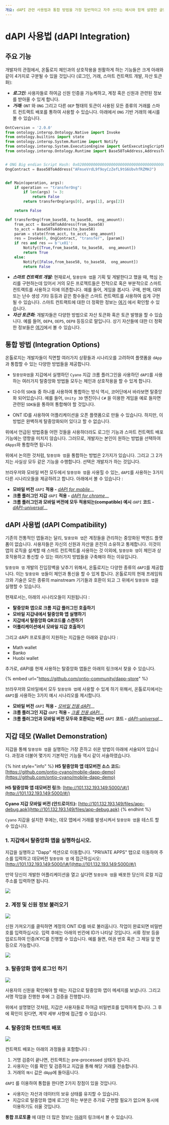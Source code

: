 ```yaml
---
개요: dAPI 관련 사용법과 통합 방법을 가장 일반적이고 자주 쓰이는 예시와 함께 설명한 글입니다.
---
```


# dAPI 사용법 (dAPI Integration)

## 주요 기능

개발자의 관점에서, 온톨로지 체인과의 상호작용을 원활하게 하는 기능들은 크게 아래와 같이 4가지로 구분될 수 있을 것입니다 (로그인, 거래, 스마트 컨트랙트 개발, 자산 토큰화): 

* _**로그인:**_  사용자들로 하여금 신원 인증을 가능케하고, 계정 혹은 신원과 관련된 정보를 받아올 수 있게 합니다. 
* _**거래:**_   `ONT` 와 `ONG` 그리고 다른 `OEP` 형태의 토큰이 사용된 모든 종류의 거래를 스마트 컨트랙트 배포를 통하여 사용할 수 있습니다. 아래에서 `ONG` 기반 거래의 예시를 볼 수 있습니다.

```python
OntCversion = '2.0.0'
from ontology.interop.Ontology.Native import Invoke
from ontology.builtins import state
from ontology.interop.System.Runtime import Notify
from ontology.interop.System.ExecutionEngine import GetExecutingScriptHash
from ontology.interop.Ontology.Runtime import Base58ToAddress,AddressToBase58


# ONG Big endian Script Hash: 0x0200000000000000000000000000000000000000
OngContract = Base58ToAddress("AFmseVrdL9f9oyCzZefL9tG6UbvhfRZMHJ")


def Main(operation, args):
    if operation == "transferOng":
        if len(args) != 3:
            return False
        return transferOng(args[0], args[1], args[2])

    return False

def transferOng(from_base58, to_base58,  ong_amount):
    from_acct = Base58ToAddress(from_base58)
    to_acct = Base58ToAddress(to_base58)
    param = state(from_acct, to_acct, ong_amount)
    res = Invoke(0, OngContract, "transfer", [param])
    if res and res == b'\x01':
        Notify([True,from_base58, to_base58,  ong_amount])
        return True
    else:
        Notify([False,from_base58, to_base58,  ong_amount])
        return False


```

* _**스마트 컨트랙트 개발:**_  현재로서, `탈중앙화 앱`을 기획 및 게발한다고 했을 때, 핵심 논리를 구현하는데 있어서 거의 모든 프로젝트들은 전적으로 혹은 부분적으로 스마트컨트랙트를 사용하고 이에 의존합니다. 예를 들어, 게임을 봅시다. 구매, 판매, 대여 또는 난수 생성 기타 등등과 같은 함수들은 스마트 컨트랙트를 사용하여 쉽게 구현될 수 있습니다. 스마트 컨트랙트에 대한 더 정확한 정보는 [여기](../../../../untitled-1/smart-contract.md) 에서 확인할 수 있습니다.
* _**자산 토큰화:**_  개발자들은 다양한 방법으로 자산 토큰화 혹은 토큰 발행을 할 수 있습니다. 예를 들어, `OEP4`, `OEP5`, `OEP8` 등등으로 말입니다. 상기 자산들에 대한 더 정확한 정보들은 [여기](../../../../untitled-1/tokens-and-assets.md)에서 볼 수 있습니다.

## 통합 방법 (Integration Options)

온톨로지는 개발자들이 직면할 여러가지 상황들과 시나리오를 고려하여 플랫폼을 `dApp`과 통합할 수 있는 다양한 방법들을 제공합니다.

* `탈중앙화앱`을 지갑에서 실행하던 `Cyano` 지갑 크롬 플러그인을 사용하던 `dAPI`를 사용하는 여러가지 탈중앙화 방법들 모두는 체인과 상호작용을 할 수 있게 합니다.

* 다수의 `SDK들` 중 하나를 사용하여 통합하는 방식 역시, 코어단에서 바라보면 탈중앙화 되어있습니다. 예를 들어, `Unity 3D` 엔진이나 `C#` 을 이용한 게임을 예로 들자면 관련된 `SDK들`을 통하여 통합해야 할 것입니다. 

* ONT ID를 사용하여 어플리케이션을 오픈 플랫폼으로 만들 수 있습니다. 하지만, 이 방법은 완벽하게 탈중앙화되어 있다고 할 수 없습니다. 

위에서 언급된 방법중들 어떤 것들을 사용하더라도 로그인 기능과 스마트 컨트랙트 배포 기능에는 영향을 미치지 않습니다. 그러므로, 개발자는 본인이 원하는 방법을 선택하여 `dApps`와 통합하면 됩니다.

위에서 논의한 것처럼, `탈중앙화 앱`을 통합하는 방법은 2가지가 있습니다. 그리고 그 2가지는 사실상 모두 같은 기능을 수행합니다. 선택은 개발자가 하는 것입니다.

브라우저와 모바일 버전 모두에서 `탈중앙화 앱`을 사용힐 수 있는, `dAPI`를 사용하는 3가지 다른 시나리오들을 제공하려고 합니다. 아래에서 볼 수 있습니다 :

* **모바일 버전** `dAPI` **적용 -** [_dAPI for mobile_](https://github.com/ontio-cyano/cyano-bridge)\_\_
* **크롬 플러그인 지갑** `dAPI` **적용 -** [_dAPI for chrome_](https://github.com/ontio/ontology-dapi)\_\_
* **크롬 플러그인과 모바일 버전에 모두 적용되는(compatible) 예시** `dAPI` **코드 -** [_dAPI-universal_](https://github.com/ontio-cyano/dapi-universal)\_\_

## dAPI 사용법 (dAPI Compatibility)

기존의 전통적인 앱들과는 달리, `탈중앙화 앱`은 계정들을 관리하는 중앙화된 백엔드 플랫폼이 없습니다. 사용자들은 자신의 신원과 자산을 온전히 소유하고 통제합니다. 이것이 앱의 로직을 설계할 때 스마트 컨트랙트를 사용하는 것 이외에, `탈중앙화 앱`이 체인과 상호작용하고 통신할 수 있는 여러가지 방법들을 구축해야 하는 이유입니다.

`탈중앙화 앱` 개발의 진입장벽을 낮추기 위해서, 온톨로지는 다양한 종류의 `dAPI`를 제공합니다. 이는 `탈중앙화 앱`들이 체인과 통신을 할 수 있게 합니다. 온톨로지의 현재 프레임워크와 기술은 모든 종류의 mainstream 기기들과 호환이 되고 그 위에서 `탈중앙화 앱`을 실행할 수 있습니다. 

현재로서는, 아래의 시나리오들이 지원됩니다 : 

* **탈중앙화 앱으로 크롬 지갑 플러그인 호출하기**
* **모바일 지갑내에서 탈중앙화 앱 실행하기**
* **지갑에서 탈중앙화 QR코드를 스캔하기**
* **어플리케이션에서 모바일 지갑 호출하기**

그리고 dAPI 프로토콜이 지원하는 지갑들은 아래와 같습니다 :

* Math wallet
* Banko
* Huobi wallet

추가로, dAPI를 현재 사용하는 탈중앙화 앱들은 아래의 링크에서 찾을 수 있습니다. 

{% embed url="https://github.com/ontio-community/dapp-store" %}

브라우저와 모바일에서 모두 `탈중앙화 앱`에 사용할 수 있게 하기 위해서, 온톨로지에서는 `dAPI`를 사용하는 3가지 예시 시나리오를 제시합니다. 

* **모바일 버전** `dAPI` **적용 -** [_모바일 전용 dAPI_](https://github.com/ontio-cyano/cyano-bridge)\_\_
* **크롬 플러그인 지갑** `dAPI` **적용 -** [_크롬 전용 dAPI_](https://github.com/ontio/ontology-dapi)\_\_
* **크롬 플러그인과 모바일 버전 모두와 호환되는 버전** `dAPI` **코드 -** [_dAPI-universal_](https://github.com/ontio-cyano/dapi-universal)\_\_

## 지갑 데모 (Wallet Demonstration)

지갑을 통해 `탈중앙화 앱`을 실행하는 가장 흔하고 쉬운 방법이 아래에 서술되어 있습니다. 과정과 더불어  몇가지 기본적인 기능들 역시 같이 서술하였습니다. 

{% hint style="info" %}
**H5 탈중앙화 앱 데모버전 소스 코드:**  [https://github.com/ontio-cyano/mobile-dapp-demo](https://github.com/ontio-cyano/mobile-dapp-demo)

**H5 탈중앙화 앱 데모버전 링크:** [http://101.132.193.149:5000/\#/](http://101.132.193.149:5000/#/)

**Cyano 지갑 모바일 버전 \(안드로이드\):** [http://101.132.193.149/files/app-debug.apk](http://101.132.193.149/files/app-debug.apk)
{% endhint %}

`Cyano` 지갑을 설치한 후에는, 데모 앱에서 거래를 발생시켜서 `탈중앙화 앱`을 테스트 할 수 있습니다.

### 1. 지갑에서 탈중앙화 앱을 실행하십시오. 

지갑을 실행하고 "Dapp" 섹션으로 이동합니다. "PRIVATE APPS" 탭으로 이동하여 주소를 입력하고 데모버전 `탈중앙화 앱` 에 접근하십시오: [http://101.132.193.149:5000/\#/](http://101.132.193.149:5000/#/)

만약 당신이 개발한 어플리케이션을 열고 싶다면 `탈중앙화 앱`을 배포한 당신의 로컬 지갑 주소를 입력하면 됩니다.

![](../../../../.gitbook/assets/dapp_integration_comb1.jpg)

### 2. 계정 및 신원 정보 불러오기

![](../../../../.gitbook/assets/dapp_integration_demo1.jpg)

신원 가져오기를 클릭하면 계정의 ONT ID를 바로 불러옵니다. 작업이 완료되면 비밀번호를 입력하십시오. 입력 후에는 아래의 빈칸에 ID가 나타날 것입니다. 서류 정보 등을 업로드하여 인증/KYC를 진행할 수 있습니다. 예를 들면, 여권 번호 혹은 그 제일 앞 면 등으로 가능합니다. 

![](../../../../.gitbook/assets/dapp_integration_demo5.jpg)

### 3. 탈중앙화 앱에 로그인 하기

![](../../../../.gitbook/assets/dapp_integration_comb4.jpg)

사용자의 신원을 확인해야 할 때는 지갑으로 탈중앙화 앱이 메세지를 보냅니다. 그리고 서명 작업을 진행한 후에 그 검증을 진행합니다. 

위에서 설명했던 것처럼, 지갑은 사용자들로 하여금 비밀번호를 입력하게 합니다. 그 후에 확인이 된다면, 계약 세부 사항에 접근할 수 있습니다. 

### 4. 탈중앙화 컨트랙트 배포

![](../../../../.gitbook/assets/dapp_integration_comb5.jpg)

컨트랙트 배포는 아래의 과정들을 포함합니다 : 

1. 거명 검증이 끝나면, 컨트랙트는 pre-processed 상태가 됩니다. 
2. 사용자는 이를 확인 및 검증하고 지갑을 통해 해당 거래를 전송합니다. 
3. 거래의 `해시` 값은 `dApp`에 돌아옵니다.

`dAPI` 를 이용하여 통합을 한다면 2가지 장점이 있을 것압나다.

* 사용자는 자산과 데이터의 보유 상태를 유지할 수 있습니다. 
* 지갑으로 탈중앙화 앱에 로그인 하는 부분은 추가로 구현할 필요가 없으며 동시에 이용하기도 쉬울 것입니다.

**통합 프로토콜** 에 대한 더 많은 정보는 [아래](https://github.com/ontio-cyano/CEPs/blob/master/CEPS/CEP1.mediawiki)의 링크에서 볼 수 있습니다.
